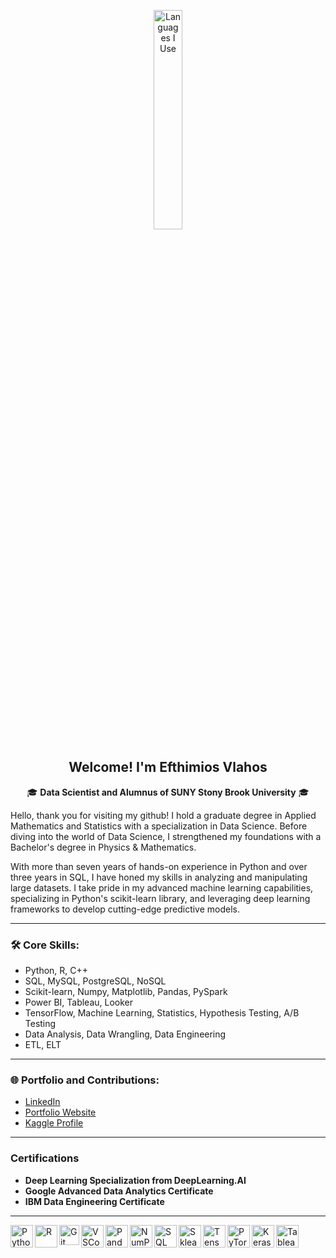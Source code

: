 <p align="center"><img width="30%" src="https://github.com/alansmathew/alansmathew/raw/master/lang.gif" alt="Languages I Use" /></p>

<h2 align="center">Welcome! I'm Efthimios Vlahos</h2>

<p align='center'>
  🎓 <strong>Data Scientist and Alumnus of SUNY Stony Brook University</strong> 🎓<br/>

  Hello, thank you for visiting my github! I hold a graduate degree in Applied Mathematics and Statistics with a specialization in Data Science. Before diving into the world of Data Science, I strengthened my foundations with a Bachelor's degree in Physics & Mathematics.

  With more than seven years of hands-on experience in Python and over three years in SQL, I have honed my skills in analyzing and manipulating large datasets. I take pride in my advanced machine learning capabilities, specializing in Python's scikit-learn library, and leveraging deep learning frameworks to develop cutting-edge predictive models.
</p>

---

### 🛠 Core Skills:
- Python, R, C++
- SQL, MySQL, PostgreSQL, NoSQL
- Scikit-learn, Numpy, Matplotlib, Pandas, PySpark
- Power BI, Tableau, Looker
- TensorFlow, Machine Learning, Statistics, Hypothesis Testing, A/B Testing
- Data Analysis, Data Wrangling, Data Engineering
- ETL, ELT

---

### 🌐 Portfolio and Contributions:
- [LinkedIn](https://www.linkedin.com/in/efthimios-vlahos/)
- [Portfolio Website](https://efthimiosvlahos.github.io/index.html)
- [Kaggle Profile](https://www.kaggle.com/efthimiosvlahoskitas)

---

### Certifications
- **Deep Learning Specialization from DeepLearning.AI**
- **Google Advanced Data Analytics Certificate**
- **IBM Data Engineering Certificate**
---
<img align="left" alt="Python" width="36px" src="https://user-images.githubusercontent.com/55111154/100546857-8ba9c700-3289-11eb-9627-ae469441946b.png"/>
<img align="left" alt="R" width="36px" src="https://www.r-project.org/logo/Rlogo.svg"/>
<img align="left" alt="Git" width="32px" src="https://user-images.githubusercontent.com/55111154/100549956-74280980-329c-11eb-8b47-62b3ea97e5ca.png"/>
<img align="left" alt="VSCode" width="36px" src="https://user-images.githubusercontent.com/55111154/100549504-41304680-3299-11eb-811c-570aae79deba.png"/>
<img align="left" alt="Pandas" width="36px" src="https://encrypted-tbn0.gstatic.com/images?q=tbn:ANd9GcQj7YWmxNmbuzSB7RyPFlM99xnJMAre6eEj1OhL9EYo&s"/>
<img align="left" alt="NumPy" width="36px" src="https://user-images.githubusercontent.com/67586773/105040771-43887300-5a88-11eb-9f01-bee100b9ef22.png"/>
<img align="left" alt="SQL" width="36px" src="https://www.freeiconspng.com/thumbs/sql-server-icon-png/sql-server-icon-png-29.png"/>
<img align="left" alt="Sklearn" width="36px" src="https://e7.pngegg.com/pngimages/309/384/png-clipart-scikit-learn-python-computer-icons-scikit-machine-learning-learning-text-orange-thumbnail.png"/>
<img align="left" alt="TensorFlow" width="36px" src="https://www.tensorflow.org/images/tf_logo_social.png"/>
<img align="left" alt="PyTorch" width="36px" src="https://pytorch.org/assets/images/pytorch-logo.png"/>
<img align="left" alt="Keras" width="36px" src="https://keras.io/img/logo.png"/>
<img align="left" alt="Tableau" width="36px" src="https://www.tableau.com/themes/custom/tableau_www/favicon.ico"/>

<br/>
<br/>
<br/>

